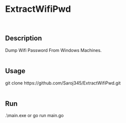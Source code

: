 

<h1>ExtractWifiPwd</h1>


<br>
<h2> Description </h2>
Dump Wifi Password From Windows Machines.

<br>

<br>
<h2>Usage</h2>
git clone https://github.com/Saroj345/ExtractWifiPwd.git

<br>

<br>
<h2>Run</h2>
.\main.exe or go run main.go

